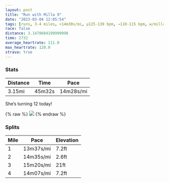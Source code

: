 ```yaml
---
layout: post
title: "Run with Milla 9"
date: "2023-03-04 12:05:54"
tags: [runs, 3-4 miles, <14m30s/mi, μ125-130 bpm, →110-115 bpm, w/milla]
race: false
distance: 3.1478604199999998
time: 2732
average_heartrate: 111.0
max_heartrate: 128.0
strava: true
---
```


### Stats

| Distance | Time | Pace |
|----------|------|------|
|3.15mi|45m32s|14m28s/mi|

She’s turning 12 today!

{% raw %}
<img src='https://maps.googleapis.com/maps/api/staticmap?maptype=roadmap&path=enc:glwwFpcubMP@LDj@ZZLHFVDJFTTxA`AhA~@j@Vp@`@pD`Cd@Nf@XR`@VX`@NpB`@b@Nd@Hd@Lb@RfAJZL~@d@|Bp@NL?B{AdFQf@GVBHHBVMNSTo@X_AT}@Lu@LgAE[EEo@BeAJ[A}Ag@{@[a@IgGgB[SQSMYQOg@Ou@]sCqBg@WSGcBqAmC_B_BiAa@Qo@c@u@o@WMi@e@s@a@_@MSDGDCNa@tAQZ]pAQ^Ux@CBYfAQf@Gf@@?FGDOJc@Pa@Nm@@QLMF_@\_APo@AGTaACEC@YxAGLOz@QZUp@KJKRMv@K\C\NOFa@Vm@j@gBRc@@QRq@JODi@JQCEIEUlAKTI^APuAhDK^Ih@@@FANk@JS@QJWPq@f@{@r@wC\_AF_@HKfC|ATR^Tn@l@p@\nClB~Ax@`F|CRZXLh@`@NFFD?E?Bh@N\P@AMIcAW]OcEuCcAo@qBiAWSWOQOm@_@]Y?ULOJ_@VeAj@cBD_@d@uAP}@BA?Kf@eBBQVeALAEETg@Jc@\eARaAJUF??s@AIII?ES?GFEKSOe@g@CIAU{@i@[YKW?YIK@FCHUEJXDw@Q_@EYF[BC&key=AIzaSyC1MId7bFpkLXNAaYhBSTb8jLyiSqzbDtM&size=800x800&markers=color:yellow|label:S|40.75732,-74.00521&markers=color:green|label:F|40.756519999999995,-73.99893000000006'>
{% endraw %}

### Splits

| Mile | Pace | Elevation |
|------|------|-----------|
|1|13m37s/mi|7.2ft|
|2|14m35s/mi|2.6ft|
|3|15m20s/mi|21ft|
|4|14m07s/mi|7.2ft|
